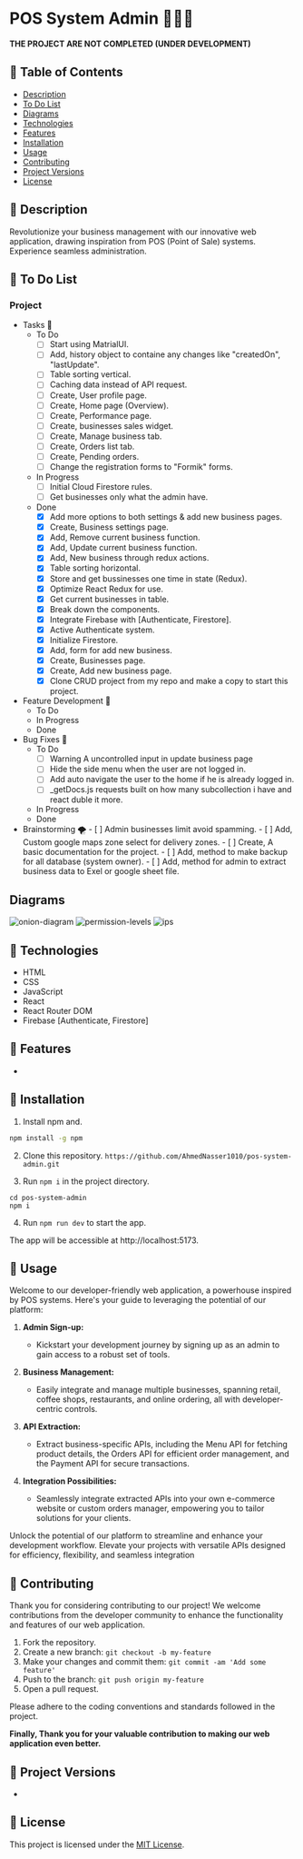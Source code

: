 

# POS System Admin 🧑‍💼🚀

**THE PROJECT ARE NOT COMPLETED (UNDER DEVELOPMENT)**

## 🔶 Table of Contents
- [Description](#description)
- [To Do List](#to-do-list)
- [Diagrams](#diagrams)
- [Technologies](#technologies)
- [Features](#features)
- [Installation](#installation)
- [Usage](#usage)
- [Contributing](#contributing)
- [Project Versions](#project-versions)
- [License](#license)

## 🔶 Description
Revolutionize your business management with our innovative web application, drawing inspiration from POS (Point of Sale) systems. Experience seamless administration.

## 🔶 To Do List
### Project
- Tasks 🎯
	- To Do
		- [ ] Start using MatrialUI.
		- [ ] Add, history object to containe any changes like "createdOn", "lastUpdate".
		- [ ] Table sorting vertical.
		- [ ] Caching data instead of API request.
		- [ ] Create, User profile page.
		- [ ] Create, Home page (Overview).
		- [ ] Create, Performance page.
		- [ ] Create, businesses sales widget.
		- [ ] Create, Manage business tab.
		- [ ] Create, Orders list tab.
		- [ ] Create, Pending orders.
		- [ ] Change the registration forms to "Formik" forms.
	- In Progress
		- [ ] Initial Cloud Firestore rules.
		- [ ] Get businesses only what the admin have.
	- Done
		- [x] Add more options to both settings & add new business pages.
		- [x] Create, Business settings page.
		- [x] Add, Remove current business function.
		- [x] Add, Update current business function.
		- [x] Add, New business through redux actions.
		- [x] Table sorting horizontal.
		- [x] Store and get bussinesses one time in state (Redux).
		- [x] Optimize React Redux for use.
		- [x] Get current businesses in table.
		- [x] Break down the components.
		- [x] Integrate Firebase with [Authenticate, Firestore].
		- [x] Active Authenticate system.
  		- [x] Initialize Firestore.
    	- [x] Add, form for add new business.
    	- [x] Create, Businesses page.
    	- [x] Create, Add new business page.
		- [x] Clone CRUD project from my repo and make a copy to start this project.
- Feature Development 🚀
	- To Do
	- In Progress
	- Done
- Bug Fixes 🐞
 	- To Do
 		- [ ] Warning A uncontrolled input in update business page
	 	- [ ] Hide the side menu when the user are not logged in.
	 	- [ ] Add auto navigate the user to the home if he is already logged in.
	 	- [ ] _getDocs.js requests built on how many subcollection i have and react duble it more.
	- In Progress
	- Done
- Brainstorming 🌪️
		- [ ] Admin businesses limit avoid spamming.
		- [ ] Add, Custom google maps zone select for delivery zones.
		- [ ] Create, A basic documentation for the project.
		- [ ] Add, method to make backup for all database (system owner).
  		- [ ] Add, method for admin to extract business data to Exel or google sheet file.
 
## Diagrams
![onion-diagram](https://i.imgur.com/tOzaiai.png)
![permission-levels](https://i.imgur.com/bYowxmL.png)
![ips](https://i.imgur.com/LdMrTRP.png)


## 🔶 Technologies

* HTML
* CSS
* JavaScript
* React
* React Router DOM
* Firebase [Authenticate, Firestore]

## 🔶 Features
- 

## 🔶 Installation

1. Install npm and.
```bash
npm install -g npm
```

2. Clone this repository.
`https://github.com/AhmedNasser1010/pos-system-admin.git`

3. Run `npm i` in the project directory.
```
cd pos-system-admin
npm i
```

4. Run `npm run dev` to start the app.

The app will be accessible at http://localhost:5173.

## 🔶 Usage
Welcome to our developer-friendly web application, a powerhouse inspired by POS systems. Here's your guide to leveraging the potential of our platform:

1.  **Admin Sign-up:**
    
    -   Kickstart your development journey by signing up as an admin to gain access to a robust set of tools.
2.  **Business Management:**
    
    -   Easily integrate and manage multiple businesses, spanning retail, coffee shops, restaurants, and online ordering, all with developer-centric controls.
3.  **API Extraction:**
    
    -   Extract business-specific APIs, including the Menu API for fetching product details, the Orders API for efficient order management, and the Payment API for secure transactions.
4.  **Integration Possibilities:**
    -   Seamlessly integrate extracted APIs into your own e-commerce website or custom orders manager, empowering you to tailor solutions for your clients.

Unlock the potential of our platform to streamline and enhance your development workflow. Elevate your projects with versatile APIs designed for efficiency, flexibility, and seamless integration

## 🔶 Contributing
Thank you for considering contributing to our project! We welcome contributions from the developer community to enhance the functionality and features of our web application.

1. Fork the repository.
2. Create a new branch: `git checkout -b my-feature`
3. Make your changes and commit them: `git commit -am 'Add some feature'`
4. Push to the branch: `git push origin my-feature`
5. Open a pull request.

Please adhere to the coding conventions and standards followed in the project.

**Finally, Thank you for your valuable contribution to making our web application even better.**

## 🔶 Project Versions
-

## 🔶 License

This project is licensed under the [MIT License](LICENSE).
